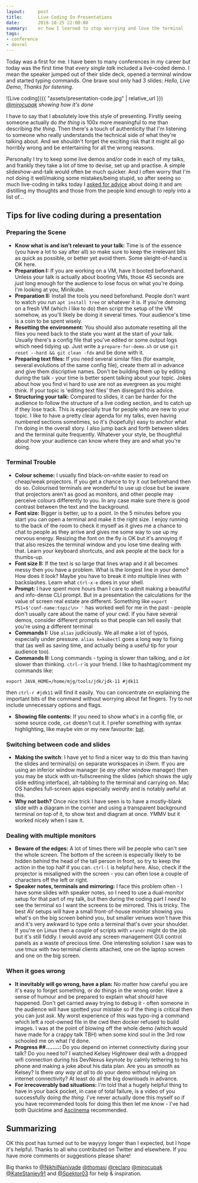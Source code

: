 ```yaml
---
layout:     post
title:      Live Coding In Presentations
date:       2018-10-25 22:00:00
summary:    or how I learned to stop worrying and love the terminal
tags:
- conference
- devrel
---
```


Today was a first for me.  I have been to many conferences in my career but today was the first time that _every single talk_ included a live-coded demo.  I mean the speaker jumped out of their slide deck, opened a terminal window and started typing commands. One brave soul only had 3 slides:  *Hello*, *Live Demo*, *Thanks for listening*.

![Live coding]({{ "assets/presentation-code.jpg" | relative_url }})
_[@mirocupak](https://twitter.com/mirocupak/) showing how it's done_

I have to say that I absolutely love this style of presenting. Firstly seeing someone actually do _the thing_ is 100x more meaningful to me than describing _the thing_.  Then there's a touch of authenticity that I'm listening to someone who really understands the technical side of what they're talking about. And we shouldn't forget the exciting risk that it might all go horribly wrong and be entertaining for all the wrong reasons.

Personally I try to keep some live demos and/or code in each of my talks, and frankly they take a lot of time to devise, set up and practise. A simple slideshow-and-talk would often be much quicker.  And I often worry that I'm not doing it well/making some mistakes/being stupid, so after seeing so much live-coding in talks today I [asked for advice](https://twitter.com/MaximumGilliard/status/1055427965947928576) about doing it and am distilling my thoughts and those from the people kind enough to reply into a list of...

## Tips for live coding during a presentation

### Preparing the Scene

  - **Know what is and isn't relevant to your talk:** Time is of the essence (you have a lot to say after all) so make sure to keep the irrelevant bits as quick as possible, or better yet avoid them. Some sleight-of-hand is OK here.
  - **Preparation I:** If you are working on a VM, have it booted beforehand. Unless your talk is actually about booting VMs, those 45 seconds are _just_ long enough for the audience to lose focus on what you're doing.  I'm looking at you, Minikube.
  - **Preparation II:** Install the tools you need beforehand. People don't want to watch you run `apt install tree` or whatever it is.  If you're demoing on a fresh VM (which I like to do) then script the setup of the VM somehow, as you'll likely be doing it several times. Your audience's time is a coin to be spent wisely.
  - **Resetting the environment:** You should also automate resetting all the files you need back to the state you want at the start of your talk. Usually there's a config file that you've edited or some output logs which need tidying up. Just write a `prepare-for-demo.sh` or use `git reset --hard && git clean -fdx` and be done with it.
  - **Preparing text files:** If you need several similar files (for example, several evolutions of the same config file), create them all in advance and give them discriptive names. Don't be building them up by editing during the talk - your time is better spent talking about your topic. Jokes about how you find vi hard to use are not as evergreen as you might think. If your topic is 'editing text files' then disregard this advice.
  - **Structuring your talk:** Compared to slides, it can be harder for the audience to follow the structure of a live coding section, and to catch up if they lose track. This is especially true for people who are new to your topic. I like to have a pretty clear agenda for my talks, even having numbered sections sometimes, so it's (hopefully) easy to anchor what I'm doing in the overall story. I also jump back and forth between slides and the terminal quite frequently. Whatever your style, be thoughtful about how your audience can know where they are and what you're doing.

### Terminal Trouble

  - **Colour scheme:** I usually find black-on-white easier to read on cheap/weak projectors. If you get a chance to try it out beforehand then do so.  Colourised terminals are wonderful to use up close but be aware that projectors aren't as good as monitors, and other people may perceive colours differently to you.  In any case make sure there is good contrast between the text and the background.
  - **Font size:**  Bigger is better, up to a point. In the 5 minutes before you start you can open a terminal and make it the right size. I enjoy running to the back of the room to check it myself as it gives me a chance to chat to people as they arrive and gives me some way to use up my nervous energy. Resizing the font on the fly is OK but it's annoying if that also resizes the terminal window and you lose time dealing with that. Learn your keyboard shortcuts, and ask people at the back for a thumbs-up.
  - **Font size II:**  If the text is so large that lines wrap and it all becomes messy then you have a problem. What is the longest line in your demo? How does it look? Maybe you have to break it into multiple lines with backslashes. Learn what `ctrl-x-e` does in your shell.
  - **Prompt:** I have spent more hours than I care to admit making a beautiful and info-dense CLI prompt. But in a presentation the calculations for the value of screen real estate are different. Something like `export PS1=$'conf-name:topic\n> '` has worked well for me in the past - people don't usually care about the name of your cwd. If you have several demos, consider different prompts so that people can tell easily that you're using a different terminal
  - **Commands I:** Use `alias` judiciously. We all make a lot of typos, especially under pressure. `alias k=kubectl` goes a long way to fixing that (as well as saving time, and actually being a useful tip for your audience too).
  - **Commands II:** Long commands - typing is slower than talking, and _a lot_ slower than thinking. `ctrl-r` is your friend. I like to hashtag/comment my commands like:
```shell
export JAVA_HOME=/home/mjg/tools/jdk/jdk-11 #jdk11
```
then `ctrl-r #jdk11` will find it easily. You can concentrate on explaining the important bits of the command without worrying about fat fingers. Try to not include unnecessary options and flags.
  - **Showing file contents:** If you need to show what's in a config file, or some source code, `cat` doesn't cut it. I prefer something with syntax highlighting, like maybe vim or my new favourite: [bat](https://github.com/sharkdp/bat).

### Switching between code and slides

  - **Making the switch**: I have yet to find a nicer way to do this than having the slides and terminal(s) on separate workspaces in i3wm. If you are using an inferior window manager (ie _any other_ window manager) then you may be stuck with un-fullscreening the slides (which shows the ugly slide editing interface), alt-tabbing to the terminal and carrying on. Mac OS handles full-screen apps especially weirdly and is notably awful at this.
  - **Why not both?** Once nice trick I have seen is to have a mostly-blank slide with a diagram in the corner and using a transparent background terminal on top of it, to show text and diagram at once. YMMV but it worked nicely when I saw it.

### Dealing with multiple monitors
  - **Beware of the edges:** A lot of times there will be people who can't see the whole screen. The bottom of the screen is especially likely to be hidden behind the head of the tall person in front, so try to keep the action in the top half if you can. `ctrl-l` is helpful here.  Also, check if the projector is misaligned with the screen - you can often lose a couple of characters off the left or right.
  - **Speaker notes, terminals and mirroring:**  I face this problem often - I have some slides with speaker notes, so I need to use a dual-monitor setup for that part of my talk, but then during the coding part I _need_ to see the terminal so I want the screens to be mirrored. This is tricky. The best AV setups will have a small front-of-house monitor showing you what's on the big screen behind you, but smaller venues won't have this and it's very awkward to type onto a terminal that's over your shoulder.  If you're on Linux then a couple of scripts with `xrandr` might do the job but it's still fiddly. I would avoid any screen management GUI control panels as a waste of precious time. One interesting solution I saw was to use tmux with two terminal clients attached, one on the laptop screen and one on the big screen.

### When it goes wrong
  - **It inevitably will go wrong, have a plan:** No matter how careful you are it's easy to forget something, or do things in the wrong order.  Have a sense of humour and be prepared to explain what _should_ have happened. Don't get carried away trying to debug it - often someone in the audience will have spotted your mistake so if the thing is critical then you can just ask. My worst experience of this was typo-ing a command which left a root-owned file in the cwd then docker refused to build images. I was at the point of blowing off the whole demo (which would have made for a crappy talk TBH) when some kind soul in the 3rd row schooled me on what I'd done.
  - **Progress ##........:** Do you depend on internet connectivity during your talk?  Do you need to?  I watched Kelsey Hightower deal with a dropped wifi connection during his DevNexus _keynote_ by calmly tethering to his phone and making a joke about his data plan. Are you as smooth as Kelsey? Is there _any way at all_ to do your demo without relying on internet connectivity? At least do all the big downloads in advance.
  - **For irrecoverably bad situations:** I'm told that a hugely helpful thing to have in your back pocket, in case of total failure, is a video of you successfully doing _the thing_. I've never actually done this myself so if you have recommended tools for doing this then let me know - I've had both Quicktime and [Asciinema](https://asciinema.org/) recommended.


## Summarizing

OK this post has turned out to be wayyyy longer than I expected, but I hope it's helpful. Thanks to all who contributed on Twitter and elsewhere. If you have more comments or suggestions please share!

Big thanks to [@NikhilNanivade](https://twitter.com/NikhilNanivade) [@thomasj](https://twitter.com/thomasj) [@reclaro](https://twitter.com/reclaro) [@mirocupak](https://twitter.com/mirocupak) [@KateStanley91](https://twitter.com/KateStanley91) and [@Spektor03](https://twitter.com/Spektor03) for help & inspiration.

